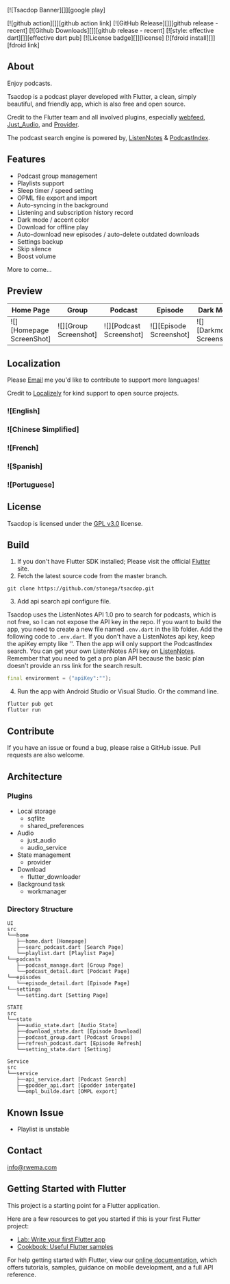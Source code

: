 [![Tsacdop Banner][]][google play]

[![github action][]][github action link]
[![GitHub Release][]][github release - recent]
[![Github Downloads][]][github release - recent]
[![style: effective dart][]][effective dart pub]
[![License badge][]][license]
[![fdroid install][]][fdroid link]

## About

Enjoy podcasts.

Tsacdop is a podcast player developed with Flutter, a clean, simply beautiful, and friendly app, which is also free and open source.

Credit to the Flutter team and all involved plugins, especially [webfeed](https://github.com/witochandra/webfeed), [Just_Audio](https://pub.dev/packages/just_audio), and [Provider](https://pub.dev/packages/provider).

The podcast search engine is powered by, [ListenNotes](https://listennotes.com) & [PodcastIndex](https://podcastindex.org/).

## Features

* Podcast group management
* Playlists support
* Sleep timer / speed setting
* OPML file export and import
* Auto-syncing in the background
* Listening and subscription history record
* Dark mode / accent color
* Download for offline play
* Auto-download new episodes / auto-delete outdated downloads
* Settings backup
* Skip silence
* Boost volume

More to come...

## Preview

| Home Page | Group | Podcast | Episode| Dark Mode |
| ----- | ----- | ----- | ------ | ----- |
|![][Homepage ScreenShot]|![][Group Screenshot] | ![][Podcast Screenshot] | ![][Episode Screenshot]| ![][Darkmode Screenshot] |

## Localization

Please [Email](mailto:<tsacdop.app@gmail.com>) me you'd like to contribute to support more languages!

Credit to [Localizely](https://localizely.com/) for kind support to open source projects.

### ![English]

### ![Chinese Simplified]

### ![French] 

### ![Spanish]

### ![Portuguese]

## License

Tsacdop is licensed under the [GPL v3.0](https://github.com/stonega/tsacdop/blob/master/LICENSE) license.

## Build

1. If you don't have Flutter SDK installed; Please visit the official [Flutter][Flutter Install] site.
2. Fetch the latest source code from the master branch.

``` 
git clone https://github.com/stonega/tsacdop.git
```

3. Add api search api configure file.  

Tsacdop uses the ListenNotes API 1.0 pro to search for podcasts, which is not free, so I can not expose the API key in the repo.
If you want to build the app, you need to create a new file named `.env.dart` in the lib folder. Add the following code to `.env.dart`. If you don't have a ListenNotes api key, keep the apiKey empty like ''. Then the app will only support the PodcastIndex search.
You can get your own ListenNotes API key on [ListenNotes](https://www.listennotes.com/api/). Remember that you need to get a pro plan API because the basic plan doesn't provide an rss link for the search result. 

``` dart
final environment = {"apiKey":""};
```

4. Run the app with Android Studio or Visual Studio. Or the command line.

``` 
flutter pub get
flutter run
```

## Contribute 

If you have an issue or found a bug, please raise a GitHub issue. Pull requests are also welcome.

## Architecture

### Plugins

* Local storage
  + sqflite
  + shared_preferences
* Audio
  + just_audio
  + audio_service
* State management
  + provider
* Download
  + flutter_downloader
* Background task
  + workmanager

### Directory Structure

``` 
UI
src
└──home
   ├──home.dart [Homepage]
   ├──searc_podcast.dart [Search Page]
   └──playlist.dart [Playlist Page]
└──podcasts
   ├──podcast_manage.dart [Group Page]
   └──podcast_detail.dart [Podcast Page]
└──episodes
   └──episode_detail.dart [Episode Page]
└──settings
   └──setting.dart [Setting Page]

STATE
src
└──state
   ├──audio_state.dart [Audio State]
   ├──download_state.dart [Episode Download]
   ├──podcast_group.dart [Podcast Groups]
   ├──refresh_podcast.dart [Episode Refresh]
   └──setting_state.dart [Setting]

Service
src
└──service
   ├──api_service.dart [Podcast Search]
   ├──gpodder_api.dart [Gpodder intergate]
   └──ompl_builde.dart [OMPL export]
```

## Known Issue

* Playlist is unstable

## Contact
info@rwema.com

## Getting Started with Flutter

This project is a starting point for a Flutter application.

Here are a few resources to get you started if this is your first Flutter project:

* [Lab: Write your first Flutter app](https://flutter.dev/docs/get-started/codelab)
* [Cookbook: Useful Flutter samples](https://flutter.dev/docs/cookbook)

For help getting started with Flutter, view our
[online documentation](https://flutter.dev/docs), which offers tutorials, samples, guidance on mobile development, and a full API reference.

[Flutter Install]: https://flutter.dev/docs/get-started/install
